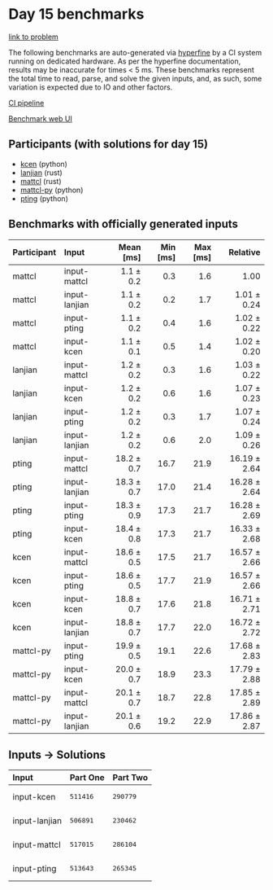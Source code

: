 # Day 15 benchmarks

[link to problem](https://adventofcode.com/2023/day/15)

The following benchmarks are auto-generated via
[hyperfine](https://github.com/sharkdp/hyperfine) by a CI system running on
dedicated hardware. As per the hyperfine documentation, results may be
inaccurate for times < 5 ms. These benchmarks represent the total time to read,
parse, and solve the given inputs, and, as such, some variation is expected due
to IO and other factors.

[CI pipeline](http://ci.papercode.net:8080/teams/main/pipelines/aoc2023)

[Benchmark web UI](https://aoc.ancalagon.black)


## Participants (with solutions for day 15)

- [kcen](https://github.com/kcen/aoc2023) (python)
- [lanjian](https://github.com/lanjian/aoc-2023) (rust)
- [mattcl](https://github.com/mattcl/aoc2023) (rust)
- [mattcl-py](https://github.com/mattcl/aoc2023-py) (python)
- [pting](https://github.com/pting/aoc2023) (python)


## Benchmarks with officially generated inputs

| Participant | Input | Mean [ms] | Min [ms] | Max [ms] | Relative |
|:---|:---|---:|---:|---:|---:|
| mattcl | input-mattcl | 1.1 ± 0.2 | 0.3 | 1.6 | 1.00 |
| mattcl | input-lanjian | 1.1 ± 0.2 | 0.2 | 1.7 | 1.01 ± 0.24 |
| mattcl | input-pting | 1.1 ± 0.2 | 0.4 | 1.6 | 1.02 ± 0.22 |
| mattcl | input-kcen | 1.1 ± 0.1 | 0.5 | 1.4 | 1.02 ± 0.20 |
| lanjian | input-mattcl | 1.2 ± 0.2 | 0.3 | 1.6 | 1.03 ± 0.22 |
| lanjian | input-kcen | 1.2 ± 0.2 | 0.6 | 1.6 | 1.07 ± 0.23 |
| lanjian | input-pting | 1.2 ± 0.2 | 0.3 | 1.7 | 1.07 ± 0.24 |
| lanjian | input-lanjian | 1.2 ± 0.2 | 0.6 | 2.0 | 1.09 ± 0.26 |
| pting | input-mattcl | 18.2 ± 0.7 | 16.7 | 21.9 | 16.19 ± 2.64 |
| pting | input-lanjian | 18.3 ± 0.7 | 17.0 | 21.4 | 16.28 ± 2.64 |
| pting | input-pting | 18.3 ± 0.9 | 17.3 | 21.7 | 16.28 ± 2.69 |
| pting | input-kcen | 18.4 ± 0.8 | 17.3 | 21.7 | 16.33 ± 2.68 |
| kcen | input-mattcl | 18.6 ± 0.5 | 17.5 | 21.7 | 16.57 ± 2.66 |
| kcen | input-pting | 18.6 ± 0.5 | 17.7 | 21.9 | 16.57 ± 2.66 |
| kcen | input-kcen | 18.8 ± 0.7 | 17.6 | 21.8 | 16.71 ± 2.71 |
| kcen | input-lanjian | 18.8 ± 0.7 | 17.7 | 22.0 | 16.72 ± 2.72 |
| mattcl-py | input-pting | 19.9 ± 0.5 | 19.1 | 22.6 | 17.68 ± 2.83 |
| mattcl-py | input-kcen | 20.0 ± 0.7 | 18.9 | 23.3 | 17.79 ± 2.88 |
| mattcl-py | input-mattcl | 20.1 ± 0.7 | 18.7 | 22.8 | 17.85 ± 2.89 |
| mattcl-py | input-lanjian | 20.1 ± 0.6 | 19.2 | 22.9 | 17.86 ± 2.87 |


## Inputs -> Solutions

| Input | Part One | Part Two |
|:---|:---|:---|
|input-kcen|<pre>511416</pre>|<pre>290779</pre>|
|input-lanjian|<pre>506891</pre>|<pre>230462</pre>|
|input-mattcl|<pre>517015</pre>|<pre>286104</pre>|
|input-pting|<pre>513643</pre>|<pre>265345</pre>|